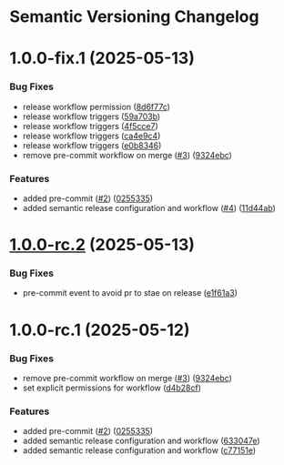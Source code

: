# Semantic Versioning Changelog

# 1.0.0-fix.1 (2025-05-13)


### Bug Fixes

* release workflow permission ([8d6f77c](https://github.com/calavia-org/base-template/commit/8d6f77c094d2abbc17143977255183f897acc0bd))
* release workflow triggers ([59a703b](https://github.com/calavia-org/base-template/commit/59a703bd74e8adb9f4e85bb8e6f1c206688a1dc0))
* release workflow triggers ([4f5cce7](https://github.com/calavia-org/base-template/commit/4f5cce78230684cbd9ec5cda97b80eabb7d5fbab))
* release workflow triggers ([ca4e9c4](https://github.com/calavia-org/base-template/commit/ca4e9c464474c61af0046247c028f7b42f44017d))
* release workflow triggers ([e0b8346](https://github.com/calavia-org/base-template/commit/e0b8346b96124fcc646d50eb7a84e3b4683baa75))
* remove pre-commit workflow on merge ([#3](https://github.com/calavia-org/base-template/issues/3)) ([9324ebc](https://github.com/calavia-org/base-template/commit/9324ebcf95871ef60c2ad4889f2b2a649ade666b))


### Features

* added pre-commit ([#2](https://github.com/calavia-org/base-template/issues/2)) ([0255335](https://github.com/calavia-org/base-template/commit/02553359aed72f7e60165c00fe7154f8509a5809))
* added semantic release configuration and workflow ([#4](https://github.com/calavia-org/base-template/issues/4)) ([11d44ab](https://github.com/calavia-org/base-template/commit/11d44abcbfa4537f29dfe354ee6442279cfdce12))

# [1.0.0-rc.2](https://github.com/calavia-org/base-template/compare/v1.0.0-rc.1...v1.0.0-rc.2) (2025-05-13)


### Bug Fixes

* pre-commit event to avoid pr to stae on release ([e1f61a3](https://github.com/calavia-org/base-template/commit/e1f61a394de9baf499e801262bbc2bbc9c764330))

# 1.0.0-rc.1 (2025-05-12)


### Bug Fixes

* remove pre-commit workflow on merge ([#3](https://github.com/calavia-org/base-template/issues/3)) ([9324ebc](https://github.com/calavia-org/base-template/commit/9324ebcf95871ef60c2ad4889f2b2a649ade666b))
* set explicit permissions for workflow ([d4b28cf](https://github.com/calavia-org/base-template/commit/d4b28cf13b4dfdf9bab949593cfe5b43b835382b))


### Features

* added pre-commit ([#2](https://github.com/calavia-org/base-template/issues/2)) ([0255335](https://github.com/calavia-org/base-template/commit/02553359aed72f7e60165c00fe7154f8509a5809))
* added semantic release configuration and workflow ([633047e](https://github.com/calavia-org/base-template/commit/633047eacf70c25c77ff7398bcae43c3db5730de))
* added semantic release configuration and workflow ([c77151e](https://github.com/calavia-org/base-template/commit/c77151e179b9cae416f6c192d748a9066579e566))
